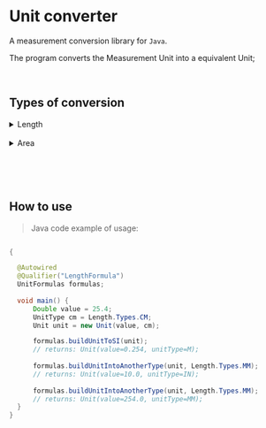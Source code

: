 # Unit converter

A measurement conversion library for `Java`. <br>
<p>The program converts the Measurement Unit into a equivalent Unit; </p> <br/>


## Types of conversion
<details><summary>Length</summary>
<h5>mm, cm, dm, m, km, in, ft, yd, mi</h5>
</details><br/>

<details><summary>Area</summary>
<h5>mm², cm², dm², m², km², in², ft², yd², mi²</h5>
</details><br/>
<!-- 
<details><summary>Volume</summary>
<h5>mm³, cm³, dm³, m³, km³, in³, ft³, yd³, mi³, L, mL</h5>
</details><br/>

<details><summary>Inertia</summary>
<h5>mm4, cm4, dm4, m4, km4, in4, ft4, yd4, mi4</h5>
</details><br/>

<details><summary>Force</summary>
<h5>N, kN, MN, GN, tf, kgf, gf, kipf, lbf</h5>
</details><br/>

<details><summary>Moment</summary>
<h5>Units are separated by a dot . String as: Force.length.
N.mm, N.cm, N.dm, N.m, N.km, N.in, N.ft, N.yd, N.mi, kN.mm, kN.cm, kN.dm, kN.m, kN.km, kN.in, kN.ft, kN.yd, kN.mi, MN.mm, MN.cm, MN.dm, MN.m, MN.km, MN.in, MN.ft, MN.yd, MN.mi, GN.mm, GN.cm, GN.dm, GN.m, GN.km, GN.in, GN.ft, GN.yd, GN.mi, tf.mm, tf.cm, tf.dm, tf.m, tf.km, tf.in, tf.ft, tf.yd, tf.mi, kgf.mm, kgf.cm, kgf.dm, kgf.m, kgf.km, kgf.in, kgf.ft, kgf.yd, kgf.mi, gf.mm, gf.cm, gf.dm, gf.m, gf.km, gf.in, gf.ft, gf.yd, gf.mi, kipf.mm, kipf.cm, kipf.dm, kipf.m, kipf.km, kipf.in, kipf.ft, kipf.yd, kipf.mi, lbf.mm, lbf.cm, lbf.dm, lbf.m, lbf.km, lbf.in, lbf.ft, lbf.yd, lbf.mi</h5>
</details><br/>

<details><summary>Pressure</summary>
<h5>Units are separated by a slash \ - String as: Force/Area.
MPa, KPa, GPa, KSI, PSI, bar, N/mm², N/cm², N/dm², N/m², N/km², N/in², N/ft², N/yd², N/mi², kN/mm², kN/cm², kN/dm², kN/m², kN/km², kN/in², kN/ft², kN/yd², kN/mi², MN/mm², MN/cm², MN/dm², MN/m², MN/km², MN/in², MN/ft², MN/yd², MN/mi², GN/mm², GN/cm², GN/dm², GN/m², GN/km², GN/in², GN/ft², GN/yd², GN/mi², tf/mm², tf/cm², tf/dm², tf/m², tf/km², tf/in², tf/ft², tf/yd², tf/mi², kgf/mm², kgf/cm², kgf/dm², kgf/m², kgf/km², kgf/in², kgf/ft², kgf/yd², kgf/mi², gf/mm², gf/cm², gf/dm², gf/m², gf/km², gf/in², gf/ft², gf/yd², gf/mi², kipf/mm², kipf/cm², kipf/dm², kipf/m², kipf/km², kipf/in², kipf/ft², kipf/yd², kipf/mi², lbf/mm², lbf/cm², lbf/dm², lbf/m², lbf/km², lbf/in², lbf/ft², lbf/yd², lbf/mi²</h5>
</details><br/>

<details><summary>Temperature</summary>
<h5>°C (celsisus),  K (kelvin),  °F (Fahrenheit),  °R (Rankine),</h5>
</details><br/> -->

<br/><br/>

## How to use

>Java code example of usage:
```java

{

  @Autowired
  @Qualifier("LengthFormula")
  UnitFormulas formulas;
  
  void main() {
      Double value = 25.4;
      UnitType cm = Length.Types.CM;
      Unit unit = new Unit(value, cm);

      formulas.buildUnitToSI(unit);  
      // returns: Unit(value=0.254, unitType=M);
    
      formulas.buildUnitIntoAnotherType(unit, Length.Types.MM);
      // returns: Unit(value=10.0, unitType=IN);
    
      formulas.buildUnitIntoAnotherType(unit, Length.Types.MM);
      // returns: Unit(value=254.0, unitType=MM);
  }
}
  
```